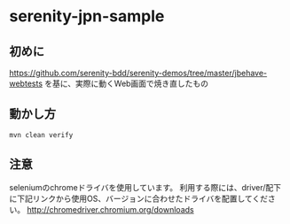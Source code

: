 # serenity-jpn-sample

## 初めに
https://github.com/serenity-bdd/serenity-demos/tree/master/jbehave-webtests
を基に、実際に動くWeb画面で焼き直したもの

## 動かし方
```
mvn clean verify
```

## 注意
seleniumのchromeドライバを使用しています。
利用する際には、driver/配下に下記リンクから使用OS、バージョンに合わせたドライバを配置してください。
http://chromedriver.chromium.org/downloads
